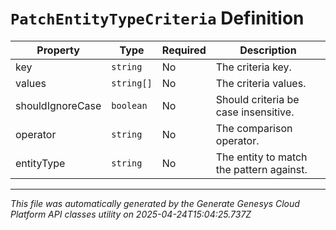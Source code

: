 # `PatchEntityTypeCriteria` Definition

| Property | Type | Required | Description |
|----------|------|----------|-------------|
| key | `string` | No | The criteria key. |
| values | `string[]` | No | The criteria values. |
| shouldIgnoreCase | `boolean` | No | Should criteria be case insensitive. |
| operator | `string` | No | The comparison operator. |
| entityType | `string` | No | The entity to match the pattern against. |

---

*This file was automatically generated by the Generate Genesys Cloud Platform API classes utility on 2025-04-24T15:04:25.737Z*